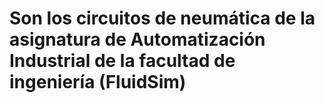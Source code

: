 # Son los circuitos de neumática de la asignatura de Automatización Industrial de la facultad de ingeniería (FluidSim)
